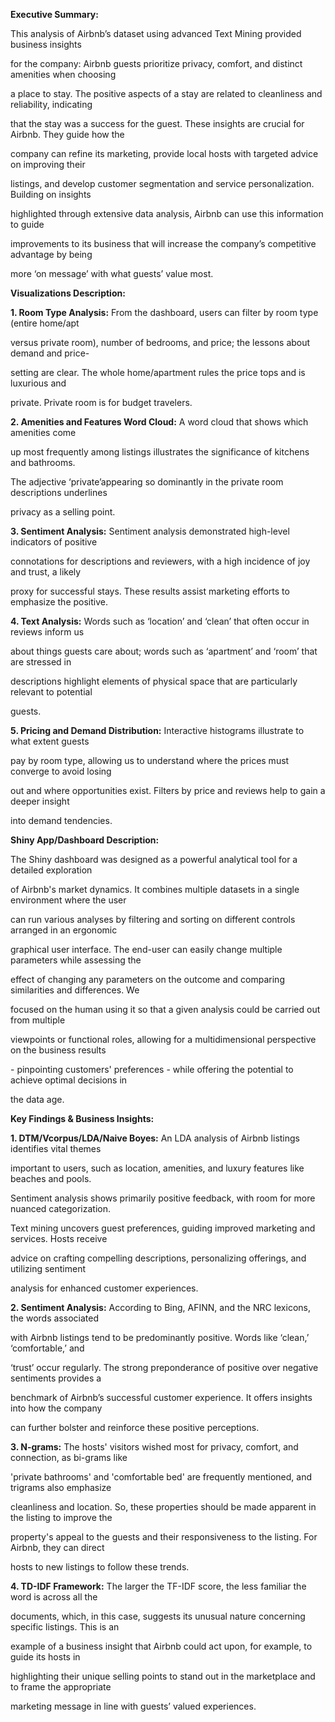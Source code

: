 **Executive Summary:**

This analysis of Airbnb’s dataset using advanced Text Mining provided business insights

for the company: Airbnb guests prioritize privacy, comfort, and distinct amenities when choosing

a place to stay. The positive aspects of a stay are related to cleanliness and reliability, indicating

that the stay was a success for the guest. These insights are crucial for Airbnb. They guide how the

company can refine its marketing, provide local hosts with targeted advice on improving their

listings, and develop customer segmentation and service personalization. Building on insights

highlighted through extensive data analysis, Airbnb can use this information to guide

improvements to its business that will increase the company’s competitive advantage by being

more ‘on message’ with what guests’ value most.


**Visualizations Description:**


**1. Room Type Analysis:** From the dashboard, users can filter by room type (entire home/apt

versus private room), number of bedrooms, and price; the lessons about demand and price-

setting are clear. The whole home/apartment rules the price tops and is luxurious and

private. Private room is for budget travelers.

**2. Amenities and Features Word Cloud:** A word cloud that shows which amenities come

up most frequently among listings illustrates the significance of kitchens and bathrooms.

The adjective ‘private’appearing so dominantly in the private room descriptions underlines

privacy as a selling point.

**3. Sentiment Analysis:** Sentiment analysis demonstrated high-level indicators of positive

connotations for descriptions and reviewers, with a high incidence of joy and trust, a likely

proxy for successful stays. These results assist marketing efforts to emphasize the positive.

**4. Text Analysis:** Words such as ‘location’ and ‘clean’ that often occur in reviews inform us

about things guests care about; words such as ‘apartment’ and ‘room’ that are stressed in

descriptions highlight elements of physical space that are particularly relevant to potential

guests.

**5. Pricing and Demand Distribution:** Interactive histograms illustrate to what extent guests

pay by room type, allowing us to understand where the prices must converge to avoid losing

out and where opportunities exist. Filters by price and reviews help to gain a deeper insight

into demand tendencies.

**Shiny App/Dashboard Description:**

The Shiny dashboard was designed as a powerful analytical tool for a detailed exploration

of Airbnb's market dynamics. It combines multiple datasets in a single environment where the user

can run various analyses by filtering and sorting on different controls arranged in an ergonomic

graphical user interface. The end-user can easily change multiple parameters while assessing the

effect of changing any parameters on the outcome and comparing similarities and differences. We

focused on the human using it so that a given analysis could be carried out from multiple

viewpoints or functional roles, allowing for a multidimensional perspective on the business results

\- pinpointing customers' preferences - while offering the potential to achieve optimal decisions in

the data age.


**Key Findings & Business Insights:**


**1. DTM/Vcorpus/LDA/Naive Boyes:** An LDA analysis of Airbnb listings identifies vital themes

important to users, such as location, amenities, and luxury features like beaches and pools.

Sentiment analysis shows primarily positive feedback, with room for more nuanced categorization.

Text mining uncovers guest preferences, guiding improved marketing and services. Hosts receive

advice on crafting compelling descriptions, personalizing offerings, and utilizing sentiment

analysis for enhanced customer experiences.

**2. Sentiment Analysis:** According to Bing, AFINN, and the NRC lexicons, the words associated

with Airbnb listings tend to be predominantly positive. Words like ‘clean,’ ‘comfortable,’ and

‘trust’ occur regularly. The strong preponderance of positive over negative sentiments provides a

benchmark of Airbnb’s successful customer experience. It offers insights into how the company

can further bolster and reinforce these positive perceptions.

**3. N-grams:** The hosts' visitors wished most for privacy, comfort, and connection, as bi-grams like

'private bathrooms' and 'comfortable bed' are frequently mentioned, and trigrams also emphasize

cleanliness and location. So, these properties should be made apparent in the listing to improve the

property's appeal to the guests and their responsiveness to the listing. For Airbnb, they can direct

hosts to new listings to follow these trends.

**4. TD-IDF Framework:** The larger the TF-IDF score, the less familiar the word is across all the

documents, which, in this case, suggests its unusual nature concerning specific listings. This is an

example of a business insight that Airbnb could act upon, for example, to guide its hosts in

highlighting their unique selling points to stand out in the marketplace and to frame the appropriate

marketing message in line with guests’ valued experiences.

